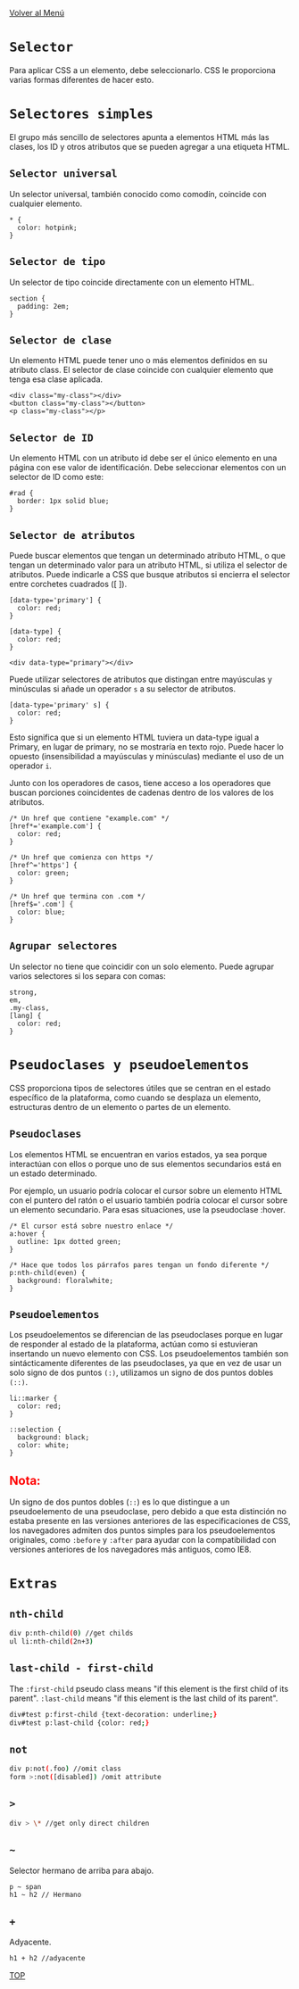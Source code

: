 [Volver al Menú](../root.md)

# `Selector`

Para aplicar CSS a un elemento, debe seleccionarlo. CSS le proporciona varias formas diferentes de hacer esto.

# `Selectores simples`

El grupo más sencillo de selectores apunta a elementos HTML más las clases, los ID y otros atributos que se pueden agregar a una etiqueta HTML.

## `Selector universal`

Un selector universal, también conocido como comodín, coincide con cualquier elemento.

```
* {
  color: hotpink;
}
```

## `Selector de tipo`

Un selector de tipo coincide directamente con un elemento HTML.

```
section {
  padding: 2em;
}
```

## `Selector de clase`

Un elemento HTML puede tener uno o más elementos definidos en su atributo class. El selector de clase coincide con cualquier elemento que tenga esa clase aplicada.

```
<div class="my-class"></div>
<button class="my-class"></button>
<p class="my-class"></p>
```

## `Selector de ID`

Un elemento HTML con un atributo id debe ser el único elemento en una página con ese valor de identificación. Debe seleccionar elementos con un selector de ID como este:

```
#rad {
  border: 1px solid blue;
}
```

## `Selector de atributos`

Puede buscar elementos que tengan un determinado atributo HTML, o que tengan un determinado valor para un atributo HTML, si utiliza el selector de atributos. Puede indicarle a CSS que busque atributos si encierra el selector entre corchetes cuadrados ([ ]).

```
[data-type='primary'] {
  color: red;
}

[data-type] {
  color: red;
}

<div data-type="primary"></div>
```

Puede utilizar selectores de atributos que distingan entre mayúsculas y minúsculas si añade un operador `s` a su selector de atributos.

```
[data-type='primary' s] {
  color: red;
}
```

Esto significa que si un elemento HTML tuviera un data-type igual a Primary, en lugar de primary, no se mostraría en texto rojo. Puede hacer lo opuesto (insensibilidad a mayúsculas y minúsculas) mediante el uso de un operador `i`.

Junto con los operadores de casos, tiene acceso a los operadores que buscan porciones coincidentes de cadenas dentro de los valores de los atributos.

```
/* Un href que contiene "example.com" */
[href*='example.com'] {
  color: red;
}

/* Un href que comienza con https */
[href^='https'] {
  color: green;
}

/* Un href que termina con .com */
[href$='.com'] {
  color: blue;
}
```

## `Agrupar selectores`

Un selector no tiene que coincidir con un solo elemento. Puede agrupar varios selectores si los separa con comas:

```
strong,
em,
.my-class,
[lang] {
  color: red;
}
```

# `Pseudoclases y pseudoelementos`

CSS proporciona tipos de selectores útiles que se centran en el estado específico de la plataforma, como cuando se desplaza un elemento, estructuras dentro de un elemento o partes de un elemento.

## `Pseudoclases`

Los elementos HTML se encuentran en varios estados, ya sea porque interactúan con ellos o porque uno de sus elementos secundarios está en un estado determinado.

Por ejemplo, un usuario podría colocar el cursor sobre un elemento HTML con el puntero del ratón o el usuario también podría colocar el cursor sobre un elemento secundario. Para esas situaciones, use la pseudoclase :hover.

```
/* El cursor está sobre nuestro enlace */
a:hover {
  outline: 1px dotted green;
}

/* Hace que todos los párrafos pares tengan un fondo diferente */
p:nth-child(even) {
  background: floralwhite;
}
```

## `Pseudoelementos`

Los pseudoelementos se diferencian de las pseudoclases porque en lugar de responder al estado de la plataforma, actúan como si estuvieran insertando un nuevo elemento con CSS. Los pseudoelementos también son sintácticamente diferentes de las pseudoclases, ya que en vez de usar un solo signo de dos puntos `(:)`, utilizamos un signo de dos puntos dobles `(::)`.

```
li::marker {
  color: red;
}

::selection {
  background: black;
  color: white;
}
```

<h2 style="color: red">Nota: </h2>

Un signo de dos puntos dobles (`::`) es lo que distingue a un pseudoelemento de una pseudoclase, pero debido a que esta distinción no estaba presente en las versiones anteriores de las especificaciones de CSS, los navegadores admiten dos puntos simples para los pseudoelementos originales, como `:before` y `:after` para ayudar con la compatibilidad con versiones anteriores de los navegadores más antiguos, como IE8.

# `Extras`

## `nth-child`

```bash
div p:nth-child(0) //get childs
ul li:nth-child(2n+3)
```

## `last-child - first-child`

The `:first-child` pseudo class means "if this element is the first child of its parent".
`:last-child` means "if this element is the last child of its parent".

```bash
div#test p:first-child {text-decoration: underline;}
div#test p:last-child {color: red;}
```

## `not`

```bash
div p:not(.foo) //omit class
form >:not([disabled]) /omit attribute
```

## `>`

```bash
div > \* //get only direct children
```

## `~`

Selector hermano de arriba para abajo.

```bash
p ~ span
h1 ~ h2 // Hermano
```

## `+`

Adyacente.

```bash
h1 + h2 //adyacente
```

[TOP](#selector)
